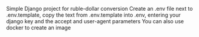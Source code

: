 Simple Django project for ruble-dollar conversion
Create an .env file next to .env.template, copy the text from .env.template into .env, entering your django key and the accept and user-agent parameters
You can also use docker to create an image
